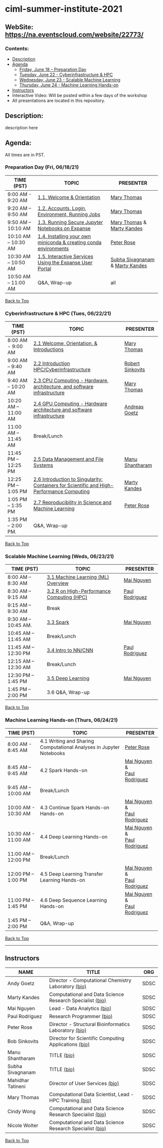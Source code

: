 # ciml-summer-institute-2021

## WebSite:  https://na.eventscloud.com/website/22773/

### <a name="top">**Contents:**
* [Description](#description)
* [Agenda](#agenda)
  * [Friday, June 18 – Preparation Day](#agenda-prep)
  * [Tuesday, June 22 - Cyberinfrastructure & HPC](#agenda-ci-hpc)
  * [Wednesday, June 23 - Scalable Machine Learning](#agenda-scalable-ml)
  * [Thursday, June 24 - Machine Learning Hands-on](#agenda-hands-on)
* [Instructors](#instructors)
* Interactive Video: Will be posted within a few days of the workshop
* All presentations are located in this repository.

## Description:<a name="description"></a>
description here

## Agenda:<a name="agenda"></a>
All times are in PST.

### Preparation Day (Fri, 06/18/21) <a name="agenda-prep"></a>
| **TIME (PST)**       |   **TOPIC** | **PRESENTER** |
| -------------------- |  ----------- | ----------- |
| 9:00 AM - 9:20 AM	   |  [1.1. Welcome & Orientation](https://github.com/ciml-org/ciml-summer-institute-2021/tree/main/1.1_prep_day_welcome_and_orientation) | [Mary Thomas](#thomas)   |
| 9:20 AM – 9:50 AM	   |  [1.2. Accounts, Login, Environment, Running Jobs](https://github.com/ciml-org/ciml-summer-institute-2021/tree/main/1.2_accounts_login_environments_running_jobs)  | [Mary Thomas](#thomas)  |
| 9:50 AM – 10:10 AM   |  [1.3. Running Secure Jupyter Notebooks on Expanse](https://github.com/ciml-org/ciml-summer-institute-2021/blob/main/1.3_running_secure_jupyter_notebooks_on_expanse/MThomas-Running-Secure-Jupyter-Notebooks-Using-the-Satellite-Service-CIMLSI21-PreDay.pdf)| [Mary Thomas](#thomas) & [Marty Kandes](#kandes) |
| 10:10 AM – 10:30 AM  |  [1.4. Installing your own miniconda & creating conda environments](https://github.com/ciml-org/ciml-summer-institute-2021/tree/main/1.4_installing_your_own_miniconda_creating_conda_environments)  | [Peter Rose](#rose) |
| 10:30 AM – 10:50 AM	 |  [1.5. Interactive Services Using the Expanse User Portal](https://github.com/ciml-org/ciml-summer-institute-2021/tree/main/1.5_interactive_services_usin_the_expanse_user_portal) | [Subha Sivagnanam](#sivagnanam) & [Marty Kandes](#kandes) |
| 10:50 AM – 11:00 AM	 |  Q&A, Wrap-up  | all |

[Back to Top](#top)

### Cyberinfrastructure & HPC (Tues, 06/22/21)<a name="agenda-ci-hpc"></a>
| **TIME (PST)**       | **TOPIC** | **PRESENTER** |
| -------------------- | ----------- | ----------- |
| 8:00 AM - 9:00 AM    | 	[2.1 Welcome, Orientation, & Introductions]( https://github.com/ciml-org/ciml-summer-institute-2021/tree/main/2.1_welcome_orientation_and_introductions ) |  [Mary Thomas](#thomas)  |
| 9:00 AM – 9:40 AM	   |  [2.2 Introduction HPC/Cyberinfrastructure](https://github.com/ciml-org/ciml-summer-institute-2021/tree/main/2.2_introduction_hpc_and_cyberinfrastructure  )   | [Robert Sinkovits](#sinkovit) |
| 9:40 AM – 10:20 AM   | 	[2.3 CPU Computing - Hardware, architecture, and software infrastructure](https://github.com/ciml-org/ciml-summer-institute-2021/tree/main/2.3_cpu_computing_hardware_architecture_and_software_infrastructure  )  | [Mary Thomas](#thomas) |
| 10:20 AM – 11:00 AM	 |  [2.4 GPU Computing - Hardware architecture and software infrastructure]( https://github.com/ciml-org/ciml-summer-institute-2021/tree/main/2.4_gpu_computing_hardware_architecture_and_software_infrastructure ) | [Andreas Goetz](#goetz) |
| 11:00 AM – 11:45 AM  | Break/Lunch |    |
| 11:45 PM – 12:25 PM  |  [2.5 Data Management and File Systems]( https://github.com/ciml-org/ciml-summer-institute-2021/tree/main/2.5_data_management_and_file_systems )  | [Manu Shantharam](#shantharam) |
| 12:25 PM – 1:05 PM   |  [2.6 Introduction to Singularity: Containers for Scientific and High-Performance Computing](https://github.com/ciml-org/ciml-summer-institute-2021/tree/main/2.6_introduction_to_singularit_containers_for_scientific_and_high-performance_computing  )  | [Marty Kandes](#kandes)  |
| 1:05 PM – 1:35 PM    |  [2.7 Reproducibility in Science and Machine Learning](https://github.com/ciml-org/ciml-summer-institute-2021/tree/main/2.7_reproducibility_in_science_and_machine_learning  ) | [Peter Rose](#rose) |
| 1:35 PM – 2:00 PM.   | 	Q&A, Wrap-up  |      |

[Back to Top](#top)

### Scalable Machine Learning (Weds, 06/23/21)<a name="agenda-scalable-ml"></a>
| **TIME (PST)**       | **TOPIC** | **PRESENTER** |
| -------------------- | ----------- | ----------- |
| 8:00 AM – 8:30 AM	   |  [3.1 Machine Learning (ML) Overview](https://github.com/ciml-org/ciml-summer-institute-2021/tree/main/3.1_machine_learning_ml_overview)  | [Mai Nguyen](#nguyen)  |
| 8:30 AM – 9:15 AM    | 	[3.2 R on High-Performance Computing (HPC)](https://github.com/ciml-org/ciml-summer-institute-2021/tree/main/3.2_r_on_high_performance_computing)  |  [Paul Rodriguez](#rodriguez) |
| 9:15 AM – 9:30 AM    |  Break  |  |
| 9:30 AM – 10:45 AM.  |  [3.3	Spark](https://github.com/ciml-org/ciml-summer-institute-2021/tree/main/3.3_spark)  | [Mai Nguyen](#nguyen)  |
| 10:45 AM – 11:45 AM  |  Break/Lunch |  |
| 11:45 AM –  12:30 PM |  [3.4 Intro to NN/CNN](https://github.com/ciml-org/ciml-summer-institute-2021/tree/main/3.4_intro_to_nn_cnn)   | [Paul Rodriguez](#rodriguez)  |
| 12:15 AM – 12:30 AM  |  Break/Lunch |  |
| 12:30 PM – 1:45 PM 	 |  [3.5 Deep Learning](https://github.com/ciml-org/ciml-summer-institute-2021/tree/main/3.5_deep_learning)  |  [Mai Nguyen](#nguyen) |
| 1:45 PM – 2:00 PM    | 	3.6 Q&A, Wrap-up  |  |

[Back to Top](#top)

### Machine Learning Hands-on (Thurs, 06/24/21)<a name="agenda-hands-on"></a>
| **TIME (PST)** | **TOPIC** | **PRESENTER** |
| -------------------- | ----------- | ----------- |
| 8:00 AM - 8:45 AM	   |  4.1 Writing and Sharing Computational Analyses in Jupyter Notebooks  | [Peter Rose](#rose)  |
| 8:45 AM – 9:45 AM    |  4.2 Spark Hands-on | [Mai Nguyen](#nguyen) &<br> [Paul Rodriguez](#rodriguez)  |
| 9:45 AM – 10:00 AM   |  Break/Lunch  |  |
| 10:00 AM - 10:30 AM	 |  4.3 Continue Spark Hands-on Hands-on  | [Mai Nguyen](#nguyen) &<br> [Paul Rodriguez](#rodriguez)  |
| 10:30 AM - 11:00 AM	 |  4.4 Deep Learning Hands-on  | [Mai Nguyen](#nguyen) &<br> [Paul Rodriguez](#rodriguez)  |
| 11:00 AM – 12:00 PM  |  Break/Lunch  |  |
| 12:00 PM – 1:00 PM   |  4.5 Deep Learning Transfer Learning Hands-on |[Mai Nguyen](#nguyen) &<br> [Paul Rodriguez](#rodriguez) |
| 11:00 PM – 1:45 PM   |  4.6 Deep Sequence Learning  Hands-on  | [Mai Nguyen](#nguyen) &<br> [Paul Rodriguez](#rodriguez) |
| 1:45 PM – 2:00 PM    | 	Q&A, Wrap-up  |  |

[Back to Top](#top)

<hr>

## Instructors<a name="instructors"></a>

| **NAME** | **TITLE** | **ORG** |
| ---------------------------------- | ----------- | ----------- |
| Andy Goetz<a name="goetz"></a>  |  Director -  Computational Chemistry Laboratory [(bio)](https://www.sdsc.edu/research/researcher_spotlight/goetz_andreas.html) |  SDSC |
| Marty Kandes<a name="kandes"></a>  |  Computational and Data Science Research Specialist [(bio)](https://www.linkedin.com/in/marty-kandes-b53a34144/) |  SDSC |
| Mai Nguyen<a name="nguyen"></a>  |  Lead -  Data Analytics [(bio)](https://www.sdsc.edu/research/researcher_spotlight/nguyen_mai.html) |  SDSC |
| Paul Rodriguez<a name="rodriguez"></a>  |  Research Programmer [(bio)](https://www.coursera.org/instructor/~13847302) |  SDSC |
| Peter Rose<a name="rose"></a>  |  Director -  Structural Bioinformatics Laboratory [(bio)](https://www.sdsc.edu/research/researcher_spotlight/rose_peter.html) |  SDSC |
| Bob Sinkovits<a name="sinkovits"></a>  | Director for Scientific Computing Applications [(bio)](https://www.sdsc.edu/research/researcher_spotlight/sinkovits_robert.html) | SDSC|
| Manu Shantharam <a name="shantharam"></a> | TITLE [(bio)](TBD) | SDSC |
| Subha Sivagnanam  <a name="sivagnanam"></a> | TITLE [(bio)](http://users.sdsc.edu/~sivagnan/) | SDSC |
| Mahidhar Tatineni<a name="tatineni"></a> | Director of User Services [(bio)](https://www.sdsc.edu/research/researcher_spotlight/tatineni_mahidhar.html)   | SDSC |
| Mary Thomas<a name="thomas"></a>  | Computational Data Scientist, Lead -  HPC Training  [(bio)]( https://www.sdsc.edu/research/researcher_spotlight/thomas_mary.html)| SDSC |
| Cindy Wong | Computational and Data Science Research Specialist [(bio)](https://www.linkedin.com/in/nicole-wolter-bbb94a3/)| SDSC |
| Nicole Wolter | Computational and Data Science Research Specialist [(bio)](https://www.linkedin.com/in/nicole-wolter-bbb94a3/)| SDSC |

[Back to Top](#top)

